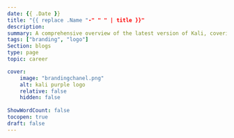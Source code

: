 ```yaml
---
date: {{ .Date }}
title: "{{ replace .Name "-" " " | title }}"
description: 
summary: A comprehensive overview of the latest version of Kali, covering its features, enhancements, and upgrades, to provide you with all the necessary knowledge about this version.
tags: ["branding", "logo"]
Section: blogs
type: page
topic: career

cover:
    image: "brandingchanel.png"
    alt: kali purple logo
    relative: false
    hidden: false
    
ShowWordCount: false
tocopen: true
draft: false
---
```


